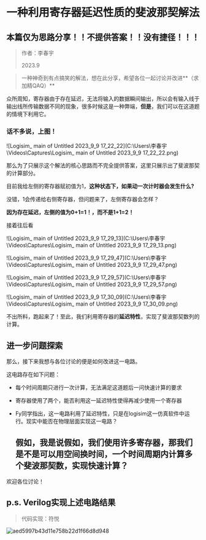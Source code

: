 # 一种利用寄存器延迟性质的斐波那契解法

## 本篇仅为思路分享！！不提供答案！！没有捷径！！！

> 作者：李春宇
>
> 2023.9

> 一种神奇到有点搞笑的解法，想在此分享，希望各位一起讨论并改进**（求加精QAQ）**

众所周知，寄存器由于存在延迟，无法将输入的数据瞬间输出，所以会有输入线于输出线所传输数据不同的现象，很多时候这是一种弊端，**但是**，我们可以在这道题的情境下利用它。

### 话不多说，上图！

![Logisim_ main of Untitled 2023_9_9 17_22_22](C:\Users\李春宇\Videos\Captures\Logisim_ main of Untitled 2023_9_9 17_22_22.png)

那么为了只展示这个解法的核心思路而不完全提供答案，这里只展示出了斐波那契的计算部分。

目前我给左侧的寄存器赋初值为1，**这种状态下，如果动一次计时器会发生什么?**

没错，1会传递给右侧寄存器，但问题来了，左侧寄存器会怎样？

**因为存在延迟，左侧的值为0+1=1！，而不是1+1=2！**

接着往后看

![Logisim_ main of Untitled 2023_9_9 17_29_13](C:\Users\李春宇\Videos\Captures\Logisim_ main of Untitled 2023_9_9 17_29_13.png)

![Logisim_ main of Untitled 2023_9_9 17_29_47](C:\Users\李春宇\Videos\Captures\Logisim_ main of Untitled 2023_9_9 17_29_47.png)

![Logisim_ main of Untitled 2023_9_9 17_29_57](C:\Users\李春宇\Videos\Captures\Logisim_ main of Untitled 2023_9_9 17_29_57.png)

![Logisim_ main of Untitled 2023_9_9 17_30_09](C:\Users\李春宇\Videos\Captures\Logisim_ main of Untitled 2023_9_9 17_30_09.png)

不出所料，跑起来了！至此，我们利用寄存器的**延迟特性**，实现了斐波那契数列的计算。

## 进一步问题探索

那么，接下来我想与各位讨论的便是如何改进这一电路。

这电路存在如下问题：

* 每个时间周期只进行一次计算，无法满足这道题后一问快速计算的要求

* 寄存器使用了两个，能否利用这一延迟特性使得再减少使用一个寄存器

* Fy同学指出，这一电路利用了延迟特性，只是在logisim这一仿真软件中运行。现实中能否在物理层面实现这一电路？

  ## 假如，我是说假如，我们使用许多寄存器，那我们是不是可以用空间换时间，一个时间周期内计算多个斐波那契数，实现快速计算？

  

欢迎各位讨论！



## p.s. Verilog实现上述电路结果

> 代码实现：符悦

![aed5997b43d11e758b22d1f66d8d948](C:\Users\李春宇\Desktop\aed5997b43d11e758b22d1f66d8d948.jpg)
